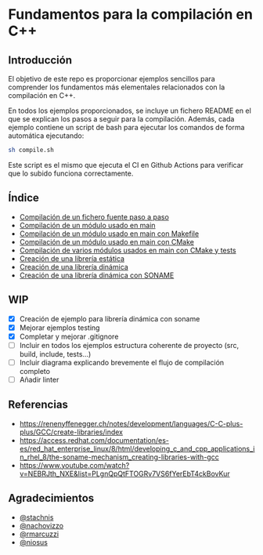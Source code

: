 # Fundamentos para la compilación en C++

## Introducción

El objetivo de este repo es proporcionar ejemplos sencillos para comprender los fundamentos más elementales relacionados con la compilación en C++.

En todos los ejemplos proporcionados, se incluye un fichero README en el que se explican los pasos a seguir para la compilación. Además, cada ejemplo contiene un script de bash para ejecutar los comandos de forma automática ejecutando:

```bash
sh compile.sh
```

Este script es el mismo que ejecuta el CI en Github Actions para verificar que lo subido funciona correctamente.

## Índice

- [Compilación de un fichero fuente paso a paso](/compilacion_pasos/README.md)
- [Compilación de un módulo usado en main](/compilacion_modulo/README.md)
- [Compilación de un módulo usado en main con Makefile](/compilacion_modulo_makefile/README.md)
- [Compilación de un módulo usado en main con CMake](/compilacion_modulo_cmake/README.md)
- [Compilación de varios módulos usados en main con CMake y tests](/modulos_cmake_testing/README.md)
- [Creación de una librería estática](/lib_estatica/README.md)
- [Creación de una librería dinámica](/lib_dinamica/README.md)
- [Creación de una librería dinámica con SONAME](/lib_dinamica_soname/README.md)

## WIP
- [X] Creación de ejemplo para librería dinámica con soname
- [X] Mejorar ejemplos testing
- [X] Completar y mejorar .gitignore
- [ ] Incluir en todos los ejemplos estructura coherente de proyecto (src, build, include, tests...)
- [ ] Incluir diagrama explicando brevemente el flujo de compilación completo
- [ ] Añadir linter
## Referencias

- https://renenyffenegger.ch/notes/development/languages/C-C-plus-plus/GCC/create-libraries/index
- https://access.redhat.com/documentation/es-es/red_hat_enterprise_linux/8/html/developing_c_and_cpp_applications_in_rhel_8/the-soname-mechanism_creating-libraries-with-gcc
- https://www.youtube.com/watch?v=NEBRJth_NXE&list=PLgnQpQtFTOGRv7VS6fYerEbT4ckBovKur

## Agradecimientos
- [@stachnis](https://github.com/stachnis)
- [@nachovizzo](https://github.com/nachovizzo)
- [@rmarcuzzi](https://github.com/rmarcuzzi)
- [@niosus](https://github.com/niosus)